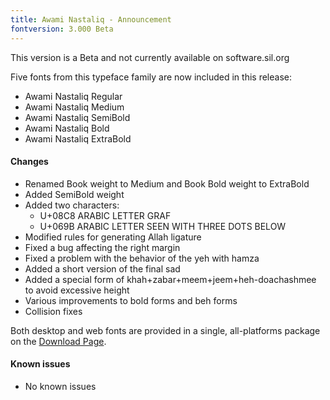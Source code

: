 ```yaml
---
title: Awami Nastaliq - Announcement
fontversion: 3.000 Beta
---
```


This version is a Beta and not currently available on software.sil.org

Five fonts from this typeface family are now included in this release:
      
- Awami Nastaliq Regular
- Awami Nastaliq Medium
- Awami Nastaliq SemiBold
- Awami Nastaliq Bold
- Awami Nastaliq ExtraBold

#### Changes

- Renamed Book weight to Medium and Book Bold weight to ExtraBold
- Added SemiBold weight
- Added two characters:
	- U+08C8 ARABIC LETTER GRAF
	- U+069B ARABIC LETTER SEEN WITH THREE DOTS BELOW
- Modified rules for generating Allah ligature
- Fixed a bug affecting the right margin
- Fixed a problem with the behavior of the yeh with hamza
- Added a short version of the final sad
- Added a special form of khah+zabar+meem+jeem+heh-doachashmee to avoid excessive height
- Various improvements to bold forms and beh forms
- Collision fixes

Both desktop and web fonts are provided in a single, all-platforms package on the [Download Page](https://software.sil.org/awami/download/).

#### Known issues

- No known issues


